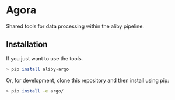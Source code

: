 # Agora
Shared tools for data processing within the aliby pipeline.

## Installation

If you just want to use the tools.

```bash
> pip install aliby-argo
```

Or, for development, clone this repository and then install using pip:

```bash
> pip install -e argo/
```


